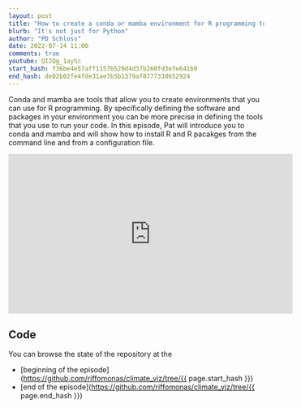 ```yaml
---
layout: post
title: "How to create a conda or mamba environment for R programming to enhance reproducibility (CC230)"
blurb: "It's not just for Python"
author: "PD Schloss"
date: 2022-07-14 11:00
comments: true
youtube: QI2Qg_1aySc
start_hash: f36be4e57aff1157b529d4d37b260fd3efe641b9
end_hash: de02b02fe4fde31ae7b5b1379af877733d652924
---
```


Conda and mamba are tools that allow you to create environments that you can use for R programming. By specifically defining the software and packages in your environment you can be more precise in defining the tools that you use to run your code. In this episode, Pat will introduce you to conda and mamba and will show how to install R and R pacakges from the command line and from a configuration file.


<iframe style="margin: 0 auto;display:block;" width="560" height="315" src="https://www.youtube.com/embed/{{ page.youtube }}" frameborder="0" allow="accelerometer; autoplay; encrypted-media; gyroscope; picture-in-picture" allowfullscreen></iframe>


## Code

You can browse the state of the repository at the
* [beginning of the episode](https://github.com/riffomonas/climate_viz/tree/{{ page.start_hash }})
* [end of the episode](https://github.com/riffomonas/climate_viz/tree/{{ page.end_hash }})
